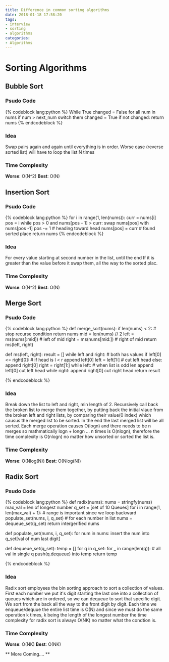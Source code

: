 ```yaml
---
title: Difference in common sorting algorithms
date: 2018-01-18 17:58:20
tags:
- interview
- sorting
- algorithms
categories:
- Algorithms
---
```



# Sorting Algorithms
## Bubble Sort
### Psudo Code
{% codeblock lang:python %}
While True
  changed = False
  for all num in nums
        if num > next_num
            switch them
            changed = True
    if not changed:
        return nums
{% endcodeblock %}

### Idea
Swap pairs again and again until everything is in order.
Worse case (reverse sorted list) will have to loop the list N times

### Time Complexity
**Worse**: O(N^2)
**Best**: O(N)

<!--more-->

## Insertion Sort
### Psudo Code
{% codeblock lang:python %}
for i in range(1, len(nums)):
    curr = nums[i]
    pos = i
    while pos > 0 and nums[pos - 1] >  curr:
        swap nums[pos] with nums[pos -1]
        pos -= 1  # heading toward head
    nums[pos] = curr  # found sorted place
return nums
{% endcodeblock %}

### Idea
For every value starting at second number in the list, until the end
If it is greater than the value before it swap them, all the way to
the sorted plac.

### Time Complexity
**Worse**: O(N^2)
**Best**: O(N)


## Merge Sort
### Psudo Code
{% codeblock lang:python %}
def merge_sort(nums):
    if len(nums) <  2:  # stop recurse condition
        return nums
    mid = len(nums) // 2
    left = ms(nums[:mid])  # left of mid
    right = ms(nums[mid:])  # right of mid
    return ms(left, right)

def ms(left, right):
    result = []
    while left and right:  # both has values
        if left[0] <= right[0]:  # if head is l < r
            append left[0]
            left = left[1:]  # cut left head
        else:
            append right[0]
            right = right[1:]
    while left:  # when list is odd len
        append left[0]
        cut left head
    while right:
        append right[0]
        cut right head
    return result

{% endcodeblock %}

### Idea
Break down the list to left and right, min length of 2.
Recursively call back the broken list to merge them together,
by putting back the initial vlaue from the broken left and right lists,
by comparing their value(0 index) which causus the merged list to be sorted.
In the end the last merged list will be all sorted.
Each merge operation causes O(logn) and there needs to be n merges
so mathmatically logn + longn ... n times is O(nlogn), therefore the time
complexity is O(nlogn) no matter how unsorted or sorted the list is.

### Time Complexity
**Worse**: O(Nlog(N))
**Best**: O(Nlog(N))


## Radix Sort
### Psudo Code
{% codeblock lang:python %}
def radix(nums):
    nums = stringfy(nums)
    max_val = len of longest number
    q_set = [set of 10 Queues]
    for i in range(1, len(max_val) + 1):  # range is important since we loop backward
        populate_set(nums, i, q_set)  # for each number in list
        nums = dequeue_set(q_set)
    return intergerified nums

def populate_set(nums, i, q_set):
    for num in nums:
        insert the num into q_set[val of num last digit]

def dequeue_set(q_set):
    temp = []
    for q in q_set:
        for _ in range(len(q)):  # all val in single q
            push(q.dequeue) into temp
    return temp

{% endcodeblock %}

### Idea
Radix sort employees the bin sorting approach to sort a collection of values.
First each number we put it's digit starting the last one into a collection of queues
which are in ordered, so we can dequeue to sort that specific digit.
We sort from the back all the way to the front digit by digit.
Each time we enqueue/dequue the entire list time is O(N) and since we must do the same
operation k times, k being the length of the longest number the time complexity for
radix sort is always O(NK) no matter what the condtion is.


### Time Complexity
**Worse**: O(NK)
**Best**: O(NK)

** More Coming.... **